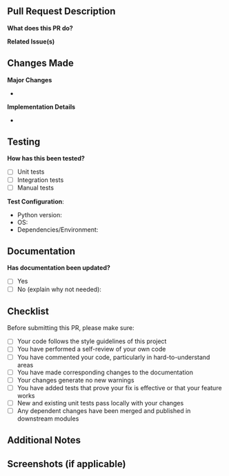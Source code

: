 ## Pull Request Description

**What does this PR do?**
<!-- Provide a clear and concise description of what this pull request accomplishes -->

**Related Issue(s)**
<!-- Link to the related issues using the syntax: Fixes #123, Relates to #456 -->

## Changes Made

**Major Changes**
<!-- List the major changes introduced by this PR -->

- 

**Implementation Details**
<!-- Provide more details about your implementation -->

- 

## Testing

**How has this been tested?**
<!-- Describe the tests that you ran to verify your changes -->

- [ ] Unit tests
- [ ] Integration tests
- [ ] Manual tests

**Test Configuration**:
* Python version:
* OS:
* Dependencies/Environment:

## Documentation

**Has documentation been updated?**
<!-- Indicate if documentation has been updated -->

- [ ] Yes
- [ ] No (explain why not needed):

## Checklist

Before submitting this PR, please make sure:

- [ ] Your code follows the style guidelines of this project
- [ ] You have performed a self-review of your own code
- [ ] You have commented your code, particularly in hard-to-understand areas
- [ ] You have made corresponding changes to the documentation
- [ ] Your changes generate no new warnings
- [ ] You have added tests that prove your fix is effective or that your feature works
- [ ] New and existing unit tests pass locally with your changes
- [ ] Any dependent changes have been merged and published in downstream modules

## Additional Notes

<!-- Any additional information that might be useful for reviewers -->

## Screenshots (if applicable)

<!-- Add screenshots to help explain your problem or feature -->
